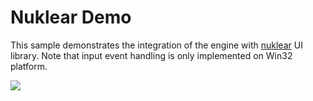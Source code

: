 # Nuklear Demo

This sample demonstrates the integration of the engine with [nuklear](https://github.com/vurtun/nuklear) UI library.
Note that input event handling is only implemented on Win32 platform.

![](Screenshot.png)
